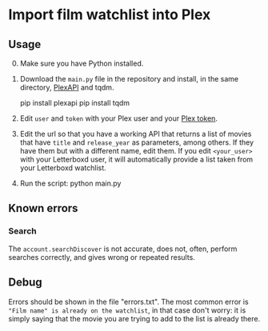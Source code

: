 # Import film watchlist into Plex

## Usage
0. Make sure you have Python installed.

1. Download the `main.py` file in the repository and install, in the same directory, [PlexAPI](https://github.com/pkkid/python-plexapi/) and tqdm.

    pip install plexapi
    pip install tqdm

2. Edit `user` and `token` with your Plex user and your [Plex token](https://support.plex.tv/articles/204059436-finding-an-authentication-token-x-plex-token/).

3. Edit the url so that you have a working API that returns a list of movies that have `title` and `release_year` as parameters, among others. If they have them but with a different name, edit them.
If you edit `<your_user>` with your Letterboxd user, it will automatically provide a list taken from your Letterboxd watchlist.
4. Run the script:
    python main.py
## Known errors
### Search
The `account.searchDiscover` is not accurate, does not, often, perform searches correctly, and gives wrong or repeated results.
## Debug
Errors should be shown in the file "errors.txt".
The most common error is  `"Film name" is already on the watchlist`, in that case don't worry: it is simply saying that the movie you are trying to add to the list is already there.
